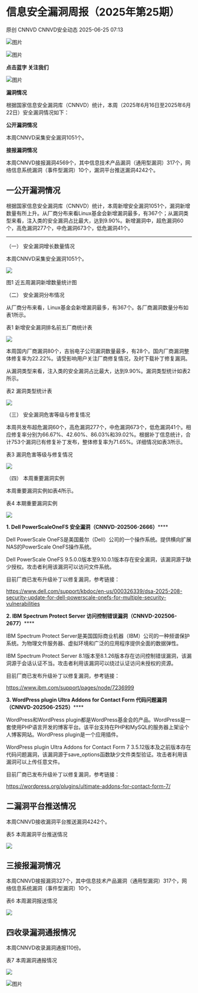 #  信息安全漏洞周报（2025年第25期）  
原创 CNNVD  CNNVD安全动态   2025-06-25 07:13  
  
![图片](https://mmbiz.qpic.cn/mmbiz_gif/g1thw9GoocfpeKv1eicF4icEx1vUX4LQ1JjlMnGl5z2XiaAQGZdFulYs0vsE3icB8RUiawPqDSb5lvm8G0drb7iaw7sQ/640?wx_fmt=gif&from=appmsg "")  
  
![图片](https://mmbiz.qpic.cn/mmbiz_gif/g1thw9GoocfpeKv1eicF4icEx1vUX4LQ1Js3VkKswpUtkoDWibZ1YQl1lIdcctfqePCcSPEdc38SnhJGdqGJUFx9w/640?wx_fmt=gif&from=appmsg "")  
  
**点击蓝字 关注我们**  
  
![图片](https://mmbiz.qpic.cn/mmbiz_gif/g1thw9GoocfpeKv1eicF4icEx1vUX4LQ1Js3VkKswpUtkoDWibZ1YQl1lIdcctfqePCcSPEdc38SnhJGdqGJUFx9w/640?wx_fmt=gif&from=appmsg "")  
  
  
**漏洞情况**  
  
根据国家信息安全漏洞库（CNNVD）统计，本周（2025年6月16日至2025年6月22日）安全漏洞情况如下：  
  
**公开漏洞情况**  
  
本周CNNVD采集安全漏洞1051个。  
  
**接报漏洞情况**  
  
本周CNNVD接报漏洞4569个，其中信息技术产品漏洞（通用型漏洞）317个，网络信息系统漏洞（事件型漏洞）10个，漏洞平台推送漏洞4242个。  
  
## 一公开漏洞情况  
  
  
根据国家信息安全漏洞库（CNNVD）统计，本周新增安全漏洞1051个，漏洞新增数量有所上升。从厂商分布来看Linux基金会新增漏洞最多，有367个；从漏洞类型来看，注入类的安全漏洞占比最大，达到9.90%。新增漏洞中，超危漏洞60个，高危漏洞277个，中危漏洞673个，低危漏洞41个。  
  
****  
（一） 安全漏洞增长数量情况  
  
  
  
本周CNNVD采集安全漏洞1051个。  
  
![](https://mmbiz.qpic.cn/mmbiz_jpg/g1thw9GoocdUPUobbk60AfIVdIywkmX74qU6zWiaAwIFnP64kBAFvQP56kTF58FhX5yvQyzL5zYGPl6reT0UJ3w/640?wx_fmt=other&from=appmsg "")  
  
图1 近五周漏洞新增数量统计图  
  
（二） 安全漏洞分布情况  
  
  
  
从厂商分布来看，Linux基金会新增漏洞最多，有367个。各厂商漏洞数量分布如表1所示。  
  
表1 新增安全漏洞排名前五厂商统计表  
  
![](https://mmbiz.qpic.cn/mmbiz_png/g1thw9GoocdUPUobbk60AfIVdIywkmX7icfIOKTJVricBN8Ecvx8WreED31VRHVgGefIOS006NSBwubAnRkfls7Q/640?wx_fmt=png&from=appmsg "")  
  
本周国内厂商漏洞80个，吉翁电子公司漏洞数量最多，有28个。国内厂商漏洞整体修复率为22.22%。请受影响用户关注厂商修复情况，及时下载补丁修复漏洞。  
  
从漏洞类型来看，注入类的安全漏洞占比最大，达到9.90%。漏洞类型统计如表2所示。  
  
表2 漏洞类型统计表  
  
![](https://mmbiz.qpic.cn/mmbiz_png/g1thw9GoocdUPUobbk60AfIVdIywkmX7mYGfsCzFzWaZHm22icDGiajytKtu96kr58b2dW7tmmB49eTU0yjZG2Qw/640?wx_fmt=png&from=appmsg "")  
  
（三） 安全漏洞危害等级与修复情况  
  
  
  
本周共发布超危漏洞60个，高危漏洞277个，中危漏洞673个，低危漏洞41个。相应修复率分别为66.67%、42.60%、86.03%和39.02%。根据补丁信息统计，合计753个漏洞已有修复补丁发布，整体修复率为71.65%。详细情况如表3所示。  
  
表3 漏洞危害等级与修复情况  
  
![](https://mmbiz.qpic.cn/mmbiz_png/g1thw9GoocdUPUobbk60AfIVdIywkmX7hfkrV7pcicvVW9x5gMPeqrRopF1auIuhzlcHgibY8iciaFJymmliap8Ns9A/640?wx_fmt=png&from=appmsg "")  
  
（四） 本周重要漏洞实例  
  
  
  
本周重要漏洞实例如表4所示。  
  
表4 本期重要漏洞实例  
  
![](https://mmbiz.qpic.cn/mmbiz_png/g1thw9GoocdUPUobbk60AfIVdIywkmX75QLp8xdCMvYPa9zTN4u9Qo2MibS5B4HgqRARyiaMNpyXDbAaC5zVvJfA/640?wx_fmt=png&from=appmsg "")  
  
  
**1. Dell PowerScaleOneFS 安全漏洞（CNNVD-202506-2666）******  
  
Dell PowerScale OneFS是美国戴尔（Dell）公司的一个操作系统。提供横向扩展NAS的PowerScale OneFS操作系统。  
  
Dell PowerScale OneFS 9.5.0.0版本至9.10.0.1版本存在安全漏洞，该漏洞源于缺少授权。攻击者利用该漏洞可以访问文件系统。  
  
目前厂商已发布升级补丁以修复漏洞，参考链接：  
  
https://www.dell.com/support/kbdoc/en-us/000326339/dsa-2025-208-security-update-for-dell-powerscale-onefs-for-multiple-security-vulnerabilities  
  
**2. IBM Spectrum Protect Server 访问控制错误漏洞（CNNVD-202506-2677）******  
  
IBM Spectrum Protect Server是美国国际商业机器（IBM）公司的一种频谱保护系统。为物理文件服务器、虚拟环境和广泛的应用程序提供全面的数据弹性。  
  
IBM Spectrum Protect Server 8.1版本至8.1.26版本存在访问控制错误漏洞，该漏洞源于会话认证不当。攻击者利用该漏洞可以绕过认证访问未授权的资源。  
  
目前厂商已发布升级补丁以修复漏洞，参考链接：  
  
https://www.ibm.com/support/pages/node/7236999  
  
**3. WordPress plugin Ultra Addons for Contact Form 代码问题漏洞（CNNVD-202506-2525）******  
  
WordPress和WordPress plugin都是WordPress基金会的产品。WordPress是一套使用PHP语言开发的博客平台。该平台支持在PHP和MySQL的服务器上架设个人博客网站。WordPress plugin是一个应用插件。  
  
WordPress plugin Ultra Addons for Contact Form 7 3.5.12版本及之前版本存在代码问题漏洞，该漏洞源于save_options函数缺少文件类型验证。攻击者利用该漏洞可以上传任意文件。  
  
目前厂商已发布升级补丁以修复漏洞，参考链接：  
  
https://wordpress.org/plugins/ultimate-addons-for-contact-form-7/  
  
## 二漏洞平台推送情况  
  
  
本周CNNVD接收漏洞平台推送漏洞4242个。  
  
表5 本周漏洞平台推送情况  
  
![](https://mmbiz.qpic.cn/mmbiz_png/g1thw9GoocdUPUobbk60AfIVdIywkmX7tkFZCmxBzEE41xPCco9kbWTa3tpNe8l2fibJXJmIp4vMyUEIXFQoficg/640?wx_fmt=png&from=appmsg "")  
  
## 三接报漏洞情况  
  
  
本周CNNVD接报漏洞327个，其中信息技术产品漏洞（通用型漏洞）317个，网络信息系统漏洞（事件型漏洞）10个。  
  
表6 本周漏洞报送情况  
  
![](https://mmbiz.qpic.cn/mmbiz_png/g1thw9GoocdUPUobbk60AfIVdIywkmX7arsj1S9z8JibIVcafs88wDwz9d2kvwYB7t6CucBqwYFoYFgsndGRrJg/640?wx_fmt=png&from=appmsg "")  
  
## 四收录漏洞通报情况  
  
  
本周CNNVD收录漏洞通报110份。  
  
表7 本周漏洞通报情况  
  
![](https://mmbiz.qpic.cn/mmbiz_png/g1thw9GoocdUPUobbk60AfIVdIywkmX7MTxtWgJmh01IjIM0icGib7WqXxxp38AzhhZB80L8J4OZvONCu1TicTzmg/640?wx_fmt=png&from=appmsg "")  
  
  
![图片](https://mmbiz.qpic.cn/mmbiz_gif/g1thw9GoocfpeKv1eicF4icEx1vUX4LQ1JMd8aMOqNkic25xydKvYcCVEsHXvm506icfXiaFep4AfohjraUj3F2jMfg/640?wx_fmt=gif&from=appmsg "")  
  
  
